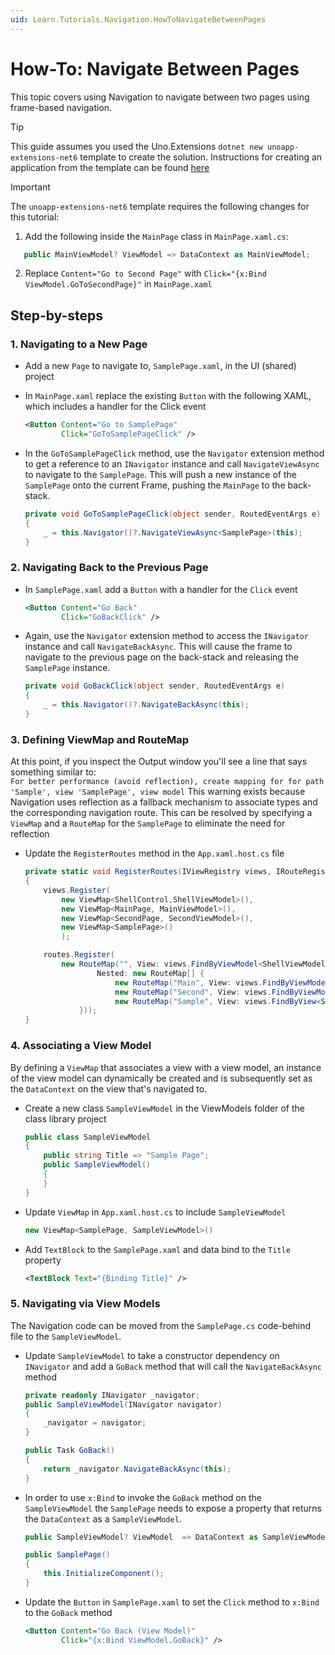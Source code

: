 ```yaml
---
uid: Learn.Tutorials.Navigation.HowToNavigateBetweenPages
---
```

# How-To: Navigate Between Pages

This topic covers using Navigation to navigate between two pages using frame-based navigation.

> [!TIP]
> This guide assumes you used the Uno.Extensions `dotnet new unoapp-extensions-net6` template to create the solution. Instructions for creating an application from the template can be found [here](../Extensions/GettingStarted/UsingUnoExtensions.md)

> [!IMPORTANT]
> The `unoapp-extensions-net6` template requires the following changes for this tutorial:
>
> 1. Add the following inside the `MainPage` class in `MainPage.xaml.cs`:
>
>```csharp
>    public MainViewModel? ViewModel => DataContext as MainViewModel;
>```
>
> 2. Replace `Content="Go to Second Page"` with `Click="{x:Bind ViewModel.GoToSecondPage}"` in `MainPage.xaml`

## Step-by-steps

### 1. Navigating to a New Page

- Add a new `Page` to navigate to, `SamplePage.xaml`, in the UI (shared) project
- In `MainPage.xaml` replace the existing `Button` with the following XAML, which includes a handler for the Click event  

    ```xml
    <Button Content="Go to SamplePage"
            Click="GoToSamplePageClick" />
    ```

- In the `GoToSamplePageClick` method, use the `Navigator` extension method to get a reference to an  `INavigator` instance and call `NavigateViewAsync` to navigate to the `SamplePage`. This will push a new instance of the `SamplePage` onto the current Frame, pushing the `MainPage` to the back-stack.

    ```csharp
    private void GoToSamplePageClick(object sender, RoutedEventArgs e)
    {
        _ = this.Navigator()?.NavigateViewAsync<SamplePage>(this);
    }
    ```

### 2. Navigating Back to the Previous Page

- In `SamplePage.xaml` add a `Button` with a handler for the `Click` event

    ```xml
    <Button Content="Go Back"
            Click="GoBackClick" />
    ```

- Again, use the `Navigator` extension method to access the `INavigator` instance and call `NavigateBackAsync`. This will cause the frame to navigate to the previous page on the back-stack and releasing the `SamplePage` instance.

    ```csharp
    private void GoBackClick(object sender, RoutedEventArgs e)
    {
        _ = this.Navigator()?.NavigateBackAsync(this);
    }
    ```

### 3. Defining ViewMap and RouteMap

At this point, if you inspect the Output window you'll see a line that says something similar to:  
`For better performance (avoid reflection), create mapping for for path 'Sample', view 'SamplePage', view model`
This warning exists because Navigation uses reflection as a fallback mechanism to associate types and the corresponding navigation route. This can be resolved by specifying a `ViewMap` and a `RouteMap` for the `SamplePage` to eliminate the need for reflection

- Update the `RegisterRoutes` method in the `App.xaml.host.cs` file

    ```csharp
    private static void RegisterRoutes(IViewRegistry views, IRouteRegistry routes)
    {
        views.Register(
            new ViewMap<ShellControl,ShellViewModel>(),
            new ViewMap<MainPage, MainViewModel>(),
            new ViewMap<SecondPage, SecondViewModel>(),
            new ViewMap<SamplePage>()
            );
    
        routes.Register(
            new RouteMap("", View: views.FindByViewModel<ShellViewModel>() ,
                    Nested: new RouteMap[] {
                        new RouteMap("Main", View: views.FindByViewModel<MainViewModel>()),
                        new RouteMap("Second", View: views.FindByViewModel<SecondViewModel>()),
                        new RouteMap("Sample", View: views.FindByView<SamplePage>()),
                }));
    }
    ```

### 4. Associating a View Model

By defining a `ViewMap` that associates a view with a view model, an instance of the view model can dynamically be created and is subsequently set as the `DataContext` on the view that's navigated to.

- Create a new class `SampleViewModel` in the ViewModels folder of the class library project

    ```csharp
    public class SampleViewModel
    {
        public string Title => "Sample Page";
        public SampleViewModel()
        {
        }
    }
    ```

- Update `ViewMap` in `App.xaml.host.cs` to include `SampleViewModel`

    ```csharp
    new ViewMap<SamplePage, SampleViewModel>()
    ```

- Add `TextBlock` to the `SamplePage.xaml` and data bind to the `Title` property

    ```xml
    <TextBlock Text="{Binding Title}" />
    ```

### 5. Navigating via View Models

The Navigation code can be moved from the `SamplePage.cs` code-behind file to the `SampleViewModel`.

- Update `SampleViewModel` to take a constructor dependency on `INavigator` and add a `GoBack` method that will call the `NavigateBackAsync` method

    ```csharp
    private readonly INavigator _navigator;
    public SampleViewModel(INavigator navigator)
    {
        _navigator = navigator;
    }
    
    public Task GoBack()
    {
        return _navigator.NavigateBackAsync(this);
    }
    ```

- In order to use `x:Bind` to invoke the `GoBack` method on the `SampleViewModel` the `SamplePage` needs to expose a property that returns the `DataContext` as a `SampleViewModel`.

    ```csharp
    public SampleViewModel? ViewModel  => DataContext as SampleViewModel;
    
    public SamplePage()
    {
        this.InitializeComponent();
    }
    ```

- Update the `Button` in `SamplePage.xaml` to set the `Click` method to `x:Bind` to the `GoBack` method

    ```xml
    <Button Content="Go Back (View Model)"
            Click="{x:Bind ViewModel.GoBack}" />
    ```
